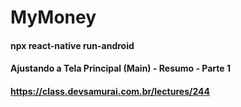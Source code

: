 # MyMoney

#### npx react-native run-android

#### Ajustando a Tela Principal (Main) - Resumo - Parte 1

#### https://class.devsamurai.com.br/lectures/244